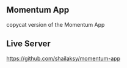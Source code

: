 ## Momentum App

copycat version of the Momentum App

## Live Server

https://github.com/shailaksy/momentum-app